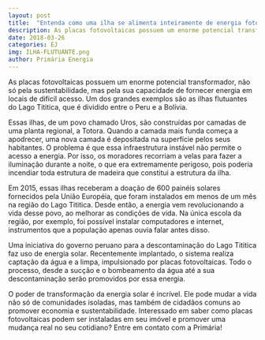 ```yaml
---
layout: post
title:  "Entenda como uma ilha se alimenta inteiramente de energia fotovoltaica"
description: As placas fotovoltaicas possuem um enorme potencial transformador, não só pela sustentabilidade [...]
date: 2018-03-26
categories: EJ
img: ILHA-FLUTUANTE.png
author: Primária Energia
---
```


As placas fotovoltaicas possuem um enorme potencial transformador, não só pela sustentabilidade, mas pela sua capacidade de fornecer energia em locais de difícil acesso. Um dos grandes exemplos são as ilhas flutuantes do Lago Tititica, que é dividido entre o Peru e a Bolívia.
     
Essas ilhas, de um povo chamado Uros, são construídas por camadas de uma planta regional, a Totora. Quando a camada mais funda começa a apodrecer, uma nova camada é depositada na superfície pelos seus habitantes. O problema é que essa infraestrutura instável não permite o acesso a energia. Por isso, os moradores recorriam a velas para fazer a iluminação durante a noite, o que era extremamente perigoso, pois poderia incendiar toda estrutura de madeira que constitui a estrutura da ilha.
     
Em 2015, essas ilhas receberam a doação de 600 painéis solares fornecidos pela União Européia, que foram instalados em menos de um mês na região do Lago Tititica. Desde então, a energia vem revolucionando a vida desse povo, ao melhorar as condições de vida. Na única escola da região, por exemplo, foi possível instalar computadores e internet, instrumentos que a população apenas ouvia falar antes disso. 

Uma iniciativa do governo peruano para a descontaminação do Lago Tititica faz uso de energia solar. Recentemente implantado, o sistema realiza captação da água e a limpa, impulsionado por placas fotovoltaicas. Todo o processo, desde a sucção e o bombeamento da água até a sua descontaminação serão promovidos por essa energia. 
     
O poder de transformação da energia solar é incrível. Ele pode mudar a vida não só de comunidades isoladas, mas também de cidadãos comuns ao promover economia e sustentabilidade. Interessado em saber como placas fotovoltaicas podem ser instaladas em seu imóvel e promover uma mudança real no seu cotidiano? Entre em contato com a Primária!
